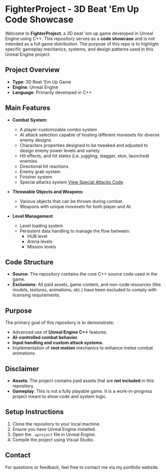 # FighterProject - 3D Beat 'Em Up Code Showcase

Welcome to **FighterProject**, a 3D beat 'em up game developed in Unreal Engine using C++. This repository serves as a **code showcase** and is not intended as a full game distribution. The purpose of this repo is to highlight specific gameplay mechanics, systems, and design patterns used in this Unreal Engine project.

## Project Overview
- **Type**: 3D Beat 'Em Up Game
- **Engine**: Unreal Engine
- **Language**: Primarily developed in C++
## Main Features
- **Combat System**: 
  - A player-customizable combo system
  - AI attack selection capable of hosting different movesets for diverse enemy designs
  - Characters properties designed to be tweaked and adjusted to design enemy power levels and variety
  - Hit effects, and hit states (i.e. juggling, stagger, stun, launched) enemies
  - Directional hit reactions
  - Enemy grab system
  - Finisher system
  - Special attacks system [View Special Attacks Code](Components/Component_SpecialMoves.cpp)
  
- **Throwable Objects and Weapons**: 
  - Various objects that can be thrown during combat.
  - Weapons with unique movesets for both player and AI.

- **Level Management**
  - Level loading system
  - Persistent data handling to manage the flow between:
    - HUB level
    - Arena levels
    - Mission levels


## Code Structure
- **Source**: The repository contains the core C++ source code used in the game.
- **Exclusions**: All paid assets, game content, and non-code resources (like models, textures, animations, etc.) have been excluded to comply with licensing requirements.

## Purpose
The primary goal of this repository is to demonstrate:
- Advanced use of **Unreal Engine C++** features.
- **AI-controlled combat behavior**.
- **Input handling and custom attack systems**.
- Implementation of **root motion** mechanics to enhance melee combat animations.

## Disclaimer
- **Assets**: The project contains paid assets that are **not included** in this repository.
- **Gameplay**: This is not a fully playable game. It is a work-in-progress project meant to show code and system logic.

## Setup Instructions
1. Clone the repository to your local machine.
2. Ensure you have Unreal Engine installed.
3. Open the `.uproject` file in Unreal Engine.
4. Compile the project using Visual Studio.

## Contact
For questions or feedback, feel free to contact me via my portfolio website.
